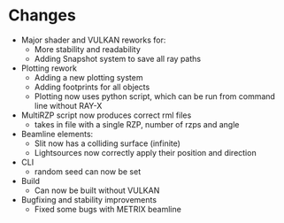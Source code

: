 # Changes

- Major shader and VULKAN reworks for:
  - More stability and readability
  - Adding Snapshot system to save all ray paths
- Plotting rework
  - Adding a new plotting system
  - Adding footprints for all objects
  - Plotting now uses python script, which can be run from command line without RAY-X
- MultiRZP script now produces correct rml files 
  - takes in file with a single RZP, number of rzps and angle
- Beamline elements:
  - Slit now has a colliding surface (infinite)
  - Lightsources now correctly apply their position and direction
- CLI
  - random seed can now be set
- Build
  - Can now be built without VULKAN
- Bugfixing and stability improvements
  - Fixed some bugs with METRIX beamline

